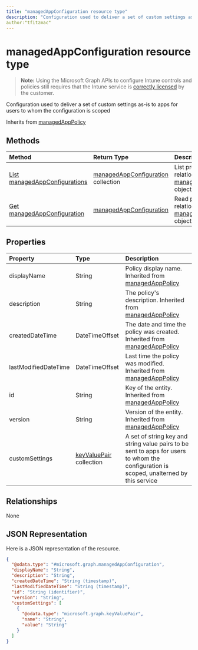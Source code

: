 ```yaml
---
title: "managedAppConfiguration resource type"
description: "Configuration used to deliver a set of custom settings as-is to apps for users to whom the configuration is scoped"
author:"tfitzmac"
---
```


# managedAppConfiguration resource type

> **Note:** Using the Microsoft Graph APIs to configure Intune controls and policies still requires that the Intune service is [correctly licensed](https://go.microsoft.com/fwlink/?linkid=839381) by the customer.

Configuration used to deliver a set of custom settings as-is to apps for users to whom the configuration is scoped

Inherits from [managedAppPolicy](../resources/intune-mam-managedapppolicy.md)

## Methods
|Method|Return Type|Description|
|:---|:---|:---|
|[List managedAppConfigurations](../api/intune-mam-managedappconfiguration-list.md)|[managedAppConfiguration](../resources/intune-mam-managedappconfiguration.md) collection|List properties and relationships of the [managedAppConfiguration](../resources/intune-mam-managedappconfiguration.md) objects.|
|[Get managedAppConfiguration](../api/intune-mam-managedappconfiguration-get.md)|[managedAppConfiguration](../resources/intune-mam-managedappconfiguration.md)|Read properties and relationships of the [managedAppConfiguration](../resources/intune-mam-managedappconfiguration.md) object.|

## Properties
|Property|Type|Description|
|:---|:---|:---|
|displayName|String|Policy display name. Inherited from [managedAppPolicy](../resources/intune-mam-managedapppolicy.md)|
|description|String|The policy's description. Inherited from [managedAppPolicy](../resources/intune-mam-managedapppolicy.md)|
|createdDateTime|DateTimeOffset|The date and time the policy was created. Inherited from [managedAppPolicy](../resources/intune-mam-managedapppolicy.md)|
|lastModifiedDateTime|DateTimeOffset|Last time the policy was modified. Inherited from [managedAppPolicy](../resources/intune-mam-managedapppolicy.md)|
|id|String|Key of the entity. Inherited from [managedAppPolicy](../resources/intune-mam-managedapppolicy.md)|
|version|String|Version of the entity. Inherited from [managedAppPolicy](../resources/intune-mam-managedapppolicy.md)|
|customSettings|[keyValuePair](../resources/intune-mam-keyvaluepair.md) collection|A set of string key and string value pairs to be sent to apps for users to whom the configuration is scoped, unalterned by this service|

## Relationships
None
## JSON Representation
Here is a JSON representation of the resource.
<!-- {
  "blockType": "resource",
  "keyProperty": "id",
  "@odata.type": "microsoft.graph.managedAppConfiguration"
}
-->
``` json
{
  "@odata.type": "#microsoft.graph.managedAppConfiguration",
  "displayName": "String",
  "description": "String",
  "createdDateTime": "String (timestamp)",
  "lastModifiedDateTime": "String (timestamp)",
  "id": "String (identifier)",
  "version": "String",
  "customSettings": [
    {
      "@odata.type": "microsoft.graph.keyValuePair",
      "name": "String",
      "value": "String"
    }
  ]
}
```




